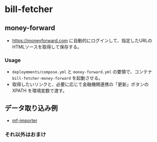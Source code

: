 # bill-fetcher

## money-forward
- https://moneyforward.com に自動的にログインして、指定したURLのHTMLソースを取得して保存する。
### Usage
- `deploymments/compose.yml` と `money-forward.yml` の要領で、コンテナ `bill-fetcher-money-forward` を起動させる。
- 取得したいリンクと、必要に応じて金融機関連携の「更新」ボタンの XPATH を環境変数で渡す。

## データ取り込み例
- [mf-importer](https://github.com/azuki774/mf-importer)

### それ以外はおまけ
